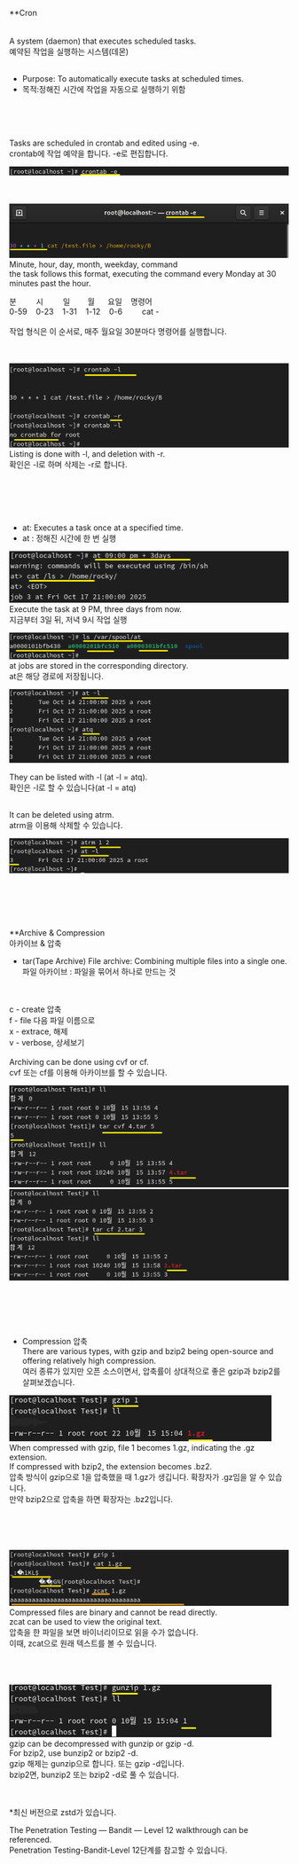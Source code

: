 **Cron<br>
<br>
<br>
A system (daemon) that executes scheduled tasks.<br>
예약된 작업을 실행하는 시스템(데몬)<br>
<br>

* Purpose: To automatically execute tasks at scheduled times.<br>
* 목적:정해진 시간에 작업을 자동으로 실행하기 위함<br>
<br>
<br>
<br>

Tasks are scheduled in crontab and edited using -e.<br>
crontab에 작업 예약을 합니다. -e로 편집합니다.<br>


![image break](../Pictur/step7/cron1.png)<br>
<br>
<br>

![image break](../Pictur/step7/cron2.png)<br>
Minute, hour, day, month, weekday, command <br>
the task follows this format, executing the command every Monday at 30 minutes past the hour.<br>

분&nbsp;&nbsp;&nbsp;&nbsp;&nbsp;&nbsp;&nbsp;&nbsp;&nbsp;시&nbsp;&nbsp;&nbsp;&nbsp;&nbsp;&nbsp;&nbsp;&nbsp;&nbsp;일&nbsp;&nbsp;&nbsp;&nbsp;&nbsp;&nbsp;&nbsp;&nbsp;월&nbsp;&nbsp;&nbsp;&nbsp;&nbsp;&nbsp;요일&nbsp;&nbsp;&nbsp;	    명령어<br>
0-59&nbsp;&nbsp;&nbsp;&nbsp;0-23&nbsp;&nbsp;&nbsp;&nbsp;1-31&nbsp;&nbsp;&nbsp;&nbsp;1-12&nbsp;&nbsp;&nbsp;&nbsp;0-6&nbsp;&nbsp;&nbsp;&nbsp;&nbsp;&nbsp;&nbsp;&nbsp;&nbsp;cat -<br>
<br>
작업 형식은 이 순서로, 매주 월요일 30분마다 명령어를 실행합니다.<br>
<Br>
<Br>

![image break](../Pictur/step7/cron3.png)<br>
Listing is done with -l, and deletion with -r.<br>
확인은 -l로 하며 삭제는 -r로 합니다.<br>
<br>
<br>

<br>
<br>

* at: Executes a task once at a specified time.<Br>
* at : 정해진 시간에 한 번 실행<br>

![image break](../Pictur/step7/cron4.png)<br>
Execute the task at 9 PM, three days from now.<br>
지금부터 3일 뒤, 저녁 9시 작업 실행<br>

![image break](../Pictur/step7/cron5.png)<br>
at jobs are stored in the corresponding directory.<Br>
at은 해당 경로에 저장됩니다.



![image break](../Pictur/step7/cron6.png)<br>

They can be listed with -l (at -l = atq).<br>
확인은 -l로 할 수 있습니다(at -l = atq)<br>
<br>

It can be deleted using atrm.<br>
atrm을 이용해 삭제할 수 있습니다.<br>



![image break](../Pictur/step7/cron7.png)<br>

<Br>
<br>
<br>
<br>



**Archive & Compression<br>
아카이브 & 압축<br>

* tar(Tape Archive)
File archive: Combining multiple files into a single one.<br>
파일 아카이브 : 파일을 묶어서 하나로 만드는 것<br>
<br>
<br>
c - create 압축<br>
f - file 다음 파일 이름으로<br> 
x - extrace, 해제<br>
v - verbose, 상세보기<br> 
<br>
Archiving can be done using cvf or cf.<br>
cvf 또는 cf를 이용해 아카이브를 할 수 있습니다.<br>

![image break](../Pictur/step7/tar1.png)<br>
![image break](../Pictur/step7/tar2.png)<br>

<br>
<br>
<Br>
<Br>


* Compression 압축<br>
There are various types, with gzip and bzip2 being open-source and offering relatively high compression.<br>
여러 종류가 있지만 오픈 소스이면서, 압축률이 상대적으로 좋은 gzip과 bzip2를 살펴보겠습니다.<br>


![image break](../Pictur/step7/tar3.png)<br>
When compressed with gzip, file 1 becomes 1.gz, indicating the .gz extension.<br>
If compressed with bzip2, the extension becomes .bz2.<br>
압축 방식이 gzip으로 1을 압축했을 때 1.gz가 생깁니다. 확장자가 .gz임을 알 수 있습니다.<br>
만약 bzip2으로 압축을 하면 확장자는 .bz2입니다.<br>
<br>
<Br>
<br>
<br>

![image break](../Pictur/step7/tar4.png)<br>
Compressed files are binary and cannot be read directly.<br>
zcat can be used to view the original text.<br>
압축을 한 파일을 보면 바이너리이므로 읽을 수가 없습니다.<br>
이때, zcat으로 원래 텍스트를 볼 수 있습니다.<br>
<br>
<Br>
<br>

![image break](../Pictur/step7/tar5.png)<br>
gzip can be decompressed with gunzip or gzip -d.<br>
For bzip2, use bunzip2 or bzip2 -d.<Br>
gzip 해제는 gunzip으로 합니다. 또는 gzip -d입니다.<br> 
bzip2면, bunzip2 또는 bzip2 -d로 풀 수 있습니다.<br>
<Br>
<br>


*최신 버전으로 zstd가 있습니다.

The Penetration Testing — Bandit — Level 12 walkthrough can be referenced.<br>
Penetration Testing-Bandit-Level 12단계를 참고할 수 있습니다. 
 
